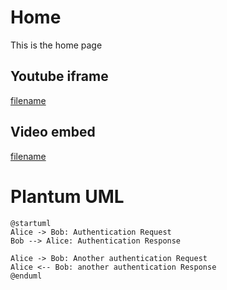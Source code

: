 # Home

This is the home page

## Youtube iframe

[filename](//www.youtube.com/embed/EQfOqTSBBT4 ':include :type=iframe')

## Video embed
[filename](../media/sample.mp4 ':include :type=video')


# Plantum UML

```plantuml
@startuml
Alice -> Bob: Authentication Request
Bob --> Alice: Authentication Response

Alice -> Bob: Another authentication Request
Alice <-- Bob: another authentication Response
@enduml
```